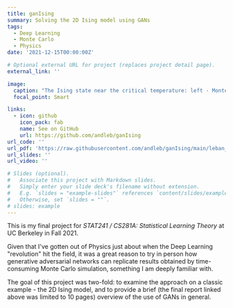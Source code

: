 ```yaml
---
title: ganIsing
summary: Solving the 2D Ising model using GANs
tags:
  - Deep Learning
  - Monte Carlo
  - Physics
date: '2021-12-15T00:00:00Z'

# Optional external URL for project (replaces project detail page).
external_link: ''

image:
  caption: "The Ising state near the critical temperature: left - Monte Carlo, right - generated by a GAN"
  focal_point: Smart

links:
  - icon: github
    icon_pack: fab
    name: See on GitHub
    url: https://github.com/andleb/ganIsing
url_code: ''
url_pdf: 'https://raw.githubusercontent.com/andleb/ganIsing/main/leban_andrej-CS281A_final.pdf'
url_slides: ''
url_video: ''

# Slides (optional).
#   Associate this project with Markdown slides.
#   Simply enter your slide deck's filename without extension.
#   E.g. `slides = "example-slides"` references `content/slides/example-slides.md`.
#   Otherwise, set `slides = ""`.
# slides: example
---
```


This is my final project for *STAT241 / CS281A: Statistical Learning Theory* at UC Berkeley in Fall 2021.

Given that I've gotten out of Physics just about when the Deep Learning "revolution" hit the field, it was a great reason to try in person how generative adversarial networks can replicate results obtained by time-consuming Monte Carlo simulation, something I am deeply familiar with.

The goal of this project was two-fold: to examine the approach on a classic example - the 2D Ising model, and to provide a brief (the final report linked above was limited to 10 pages) overview of the use of GANs in general.

